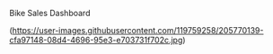 Bike Sales Dashboard

(https://user-images.githubusercontent.com/119759258/205770139-cfa97148-08d4-4696-95e3-e703731f702c.jpg)
